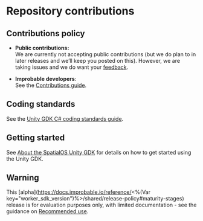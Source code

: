 # Repository contributions

## Contributions policy

* **Public contributions:** <br/>
We are currently not accepting public contributions (but we do plan to in 
later releases and we’ll keep you posted on this). However, we are taking issues and we do want your 
[feedback](../README.md#give-us-feedback).

* **Improbable developers**: <br/>
See the [Contributions guide](https://improbableio.atlassian.net/wiki/x/foDrDw).

## Coding standards
See the [Unity GDK C# coding standards guide](../docs/contributions/unity-gdk-coding-standards.md).

## Getting started
See [About the SpatialOS Unity GDK](../docs/README.md) for
 details on how to get started using the Unity GDK.

## Warning
This [alpha](https://docs.improbable.io/reference/<%(Var key="worker_sdk_version")%>/shared/release-policy#maturity-stages) release is for evaluation purposes only, with limited documentation -
 see the guidance on
  [Recommended use](../README.md#recommended-use).
